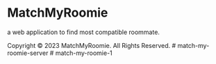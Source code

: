 # MatchMyRoomie
a web application to find most compatible roommate.


Copyright © 2023 MatchMyRoomie. All Rights Reserved.
#   m a t c h - m y - r o o m i e - s e r v e r  
 #   m a t c h - m y - r o o m i e - 1  
 